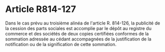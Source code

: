 # Article R814-127

Dans le cas prévu au troisième alinéa de l'article R. 814-126, la publicité de la cession des parts sociales est accomplie par le dépôt au registre du commerce et des sociétés de deux copies certifiées conformes de la sommation adressée au cédant accompagnées de la justification de la notification ou de la signification de cette sommation.
